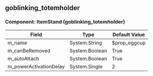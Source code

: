 ## goblinking_totemholder

### Component: ItemStand (goblinking_totemholder)

|Field|Type|Default Value|
|-----|----|-------------|
|m_name|System.String|$prop_eggcup|
|m_canBeRemoved|System.Boolean|True|
|m_autoAttach|System.Boolean|True|
|m_powerActivationDelay|System.Single|2|

